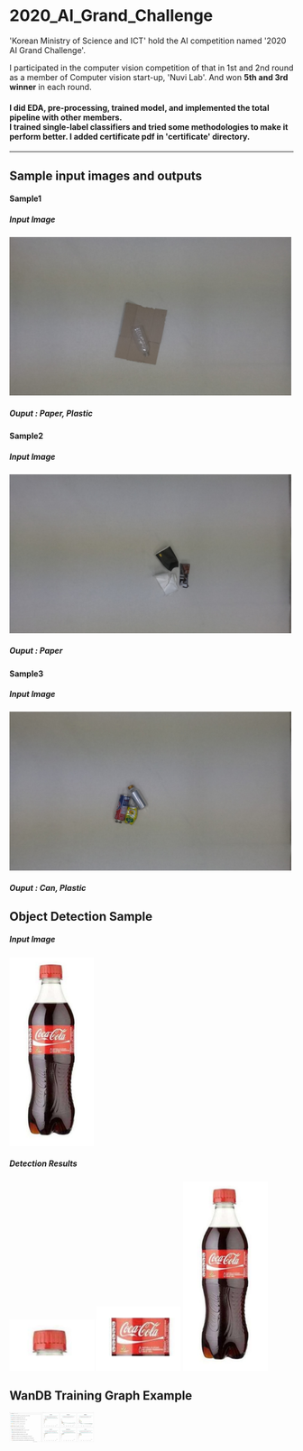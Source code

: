 # 2020_AI_Grand_Challenge
'Korean Ministry of Science and ICT' hold the AI competition named '2020 AI Grand Challenge'.

I participated in the computer vision competition of that in 1st and 2nd round as a member of Computer vision start-up, 'Nuvi Lab'. And won <b>5th and 3rd winner</b> in each round.

<h4>
I did EDA, pre-processing, trained model, and implemented the total pipeline with other members.<br>
I trained single-label classifiers and tried some methodologies to make it perform better.
I added certificate pdf in 'certificate' directory.
</h4>

<hr>

## Sample input images and outputs

<h4>Sample1</h4>
<h5>Input Image</h5>
<img src='Examples/GOPR5653.jpg' width=500px  >
<h5>Ouput : Paper, Plastic</h5>
<h4>Sample2</h4>
<h5>Input Image</h5>
<img src='Examples/GOPR5807.jpg' width=500px>
<h5>Ouput : Paper</h5>
<h4>Sample3</h4>
<h5>Input Image</h5>
<img src='Examples/GOPR5821.jpg' width=500px>
<h5>Ouput : Can, Plastic</h5>

## Object Detection Sample

<h5>Input Image</h5>
<img src='Examples/input_ex.png' width=150px  >


<h5>Detection Results</h5>
<img src='Examples/detect1.png' width=150px  >
<img src='Examples/detect2.png' width=150px  >
<img src='Examples/input_ex.png' width=150px  >


## WanDB Training Graph Example
<img src='Examples/wandb.jpg' width=150px  >

